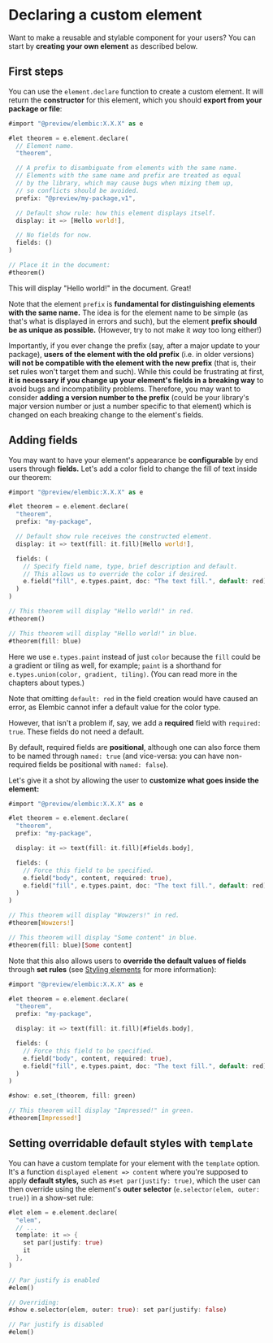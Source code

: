 # Declaring a custom element

Want to make a reusable and stylable component for your users? You can start by **creating your own element** as described below.

## First steps

You can use the `element.declare` function to create a custom element.
It will return the **constructor** for this element, which you should **export from your package or file**:

```rs
#import "@preview/elembic:X.X.X" as e

#let theorem = e.element.declare(
  // Element name.
  "theorem",

  // A prefix to disambiguate from elements with the same name.
  // Elements with the same name and prefix are treated as equal
  // by the library, which may cause bugs when mixing them up,
  // so conflicts should be avoided.
  prefix: "@preview/my-package,v1",

  // Default show rule: how this element displays itself.
  display: it => [Hello world!],

  // No fields for now.
  fields: ()
)

// Place it in the document:
#theorem()
```

This will display "Hello world!" in the document. Great!

Note that the element `prefix` is **fundamental for distinguishing elements with the same name.** The idea is for the element name to be simple (as that's what is displayed in errors and such), but the element **prefix should be as unique as possible.** (However, try to not make it _way_ too long either!)

Importantly, if you ever change the prefix (say, after a major update to your package), **users of the element with the old prefix** (i.e. in older versions) **will not be compatible with the element with the new prefix** (that is, their set rules won't target them and such). While this could be frustrating at first, **it is necessary if you change up your element's fields in a breaking way** to avoid bugs and incompatibility problems. Therefore, you may want to consider **adding a version number to the prefix** (could be your library's major version number or just a number specific to that element) which is changed on each breaking change to the element's fields.

## Adding fields

You may want to have your element's appearance be **configurable** by end users through **fields.**
Let's add a color field to change the fill of text inside our theorem:

```rs
#import "@preview/elembic:X.X.X" as e

#let theorem = e.element.declare(
  "theorem",
  prefix: "my-package",

  // Default show rule receives the constructed element.
  display: it => text(fill: it.fill)[Hello world!],

  fields: (
    // Specify field name, type, brief description and default.
    // This allows us to override the color if desired.
    e.field("fill", e.types.paint, doc: "The text fill.", default: red),
  )
)

// This theorem will display "Hello world!" in red.
#theorem()

// This theorem will display "Hello world!" in blue.
#theorem(fill: blue)
```

Here we use `e.types.paint` instead of just `color` because the `fill` could be a gradient or tiling as well, for example; `paint` is a shorthand for `e.types.union(color, gradient, tiling)`. (You can read more in the chapters about types.)

Note that omitting `default: red` in the field creation would have caused an error, as Elembic cannot infer a default value for the color type.

However, that isn't a problem if, say, we add a **required** field with `required: true`. These fields do not need a default.

By default, required fields are **positional**, although one can also force them to be named through `named: true` (and vice-versa: you can have non-required fields be positional with `named: false`).

Let's give it a shot by allowing the user to **customize what goes inside the element:**

```rs
#import "@preview/elembic:X.X.X" as e

#let theorem = e.element.declare(
  "theorem",
  prefix: "my-package",

  display: it => text(fill: it.fill)[#fields.body],

  fields: (
    // Force this field to be specified.
    e.field("body", content, required: true),
    e.field("fill", e.types.paint, doc: "The text fill.", default: red),
  )
)

// This theorem will display "Wowzers!" in red.
#theorem[Wowzers!]

// This theorem will display "Some content" in blue.
#theorem(fill: blue)[Some content]
```

Note that this also allows users to **override the default values of fields** through **set rules**
(see [Styling elements](../using/styling.md) for more information):

```rs
#import "@preview/elembic:X.X.X" as e

#let theorem = e.element.declare(
  "theorem",
  prefix: "my-package",

  display: it => text(fill: it.fill)[#fields.body],

  fields: (
    // Force this field to be specified.
    e.field("body", content, required: true),
    e.field("fill", e.types.paint, doc: "The text fill.", default: red),
  )
)

#show: e.set_(theorem, fill: green)

// This theorem will display "Impressed!" in green.
#theorem[Impressed!]
```

## Setting overridable default styles with `template`

You can have a custom template for your element with the `template` option. It's a function `displayed element => content` where you're supposed to apply **default styles,** such as `#set par(justify: true)`, which the user can then override using the element's **outer selector** (`e.selector(elem, outer: true)`) in a show-set rule:

```rs
#let elem = e.element.declare(
  "elem",
  // ...
  template: it => {
    set par(justify: true)
    it
  },
)

// Par justify is enabled
#elem()

// Overriding:
#show e.selector(elem, outer: true): set par(justify: false)

// Par justify is disabled
#elem()
```
